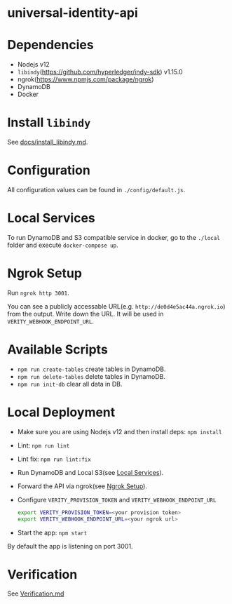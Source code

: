 universal-identity-api
===

# Dependencies

- Nodejs v12
- `libindy`(https://github.com/hyperledger/indy-sdk) v1.15.0
- ngrok(https://www.npmjs.com/package/ngrok)
- DynamoDB
- Docker

# Install `libindy`
See [docs/install_libindy.md](./docs/install_libindy.md).

# Configuration
All configuration values can be found in `./config/default.js`.

# Local Services
To run DynamoDB and S3 compatible service in docker, go to the `./local` folder and execute `docker-compose up`.

# Ngrok Setup
Run `ngrok http 3001`.

You can see a publicly accessable URL(e.g. `http://de0d4e5ac44a.ngrok.io`) from the output.
Write down the URL. It will be used in `VERITY_WEBHOOK_ENDPOINT_URL`.

# Available Scripts
- `npm run create-tables` create tables in DynamoDB.
- `npm run delete-tables` delete tables in DynamoDB.
- `npm run init-db` clear all data in DB.

# Local Deployment
- Make sure you are using Nodejs v12 and then install deps: `npm install`
- Lint: `npm run lint`
- Lint fix: `npm run lint:fix`
- Run DynamoDB and Local S3(see [Local Services](#local-services)).
- Forward the API via ngrok(see [Ngrok Setup](#ngrok-setup)).
- Configure `VERITY_PROVISION_TOKEN` and `VERITY_WEBHOOK_ENDPOINT_URL`

  ``` bash
  export VERITY_PROVISION_TOKEN=<your provision token>
  export VERITY_WEBHOOK_ENDPOINT_URL=<your ngrok url>
  ```

- Start the app: `npm start`

By default the app is listening on port 3001.

# Verification
See [Verification.md](./Verification.md)
